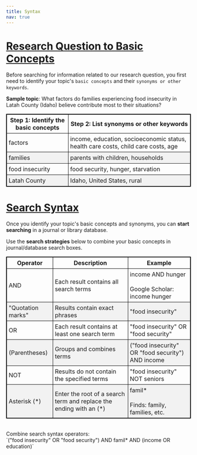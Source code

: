 ```yaml
---
title: Syntax
nav: true
---
```

# [Research Question to Basic Concepts](#basic-concepts)

Before searching for information related to our research question, you first need to identify your topic's `basic concepts` and their `synonyms or other keywords`.

**Sample topic**: What factors do families experiencing food insecurity in Latah County (Idaho) believe contribute most to their situations?

<style>
table, th, td { 
border: 1px solid black;
border-collapse: collapse;
}
th, td {
padding: 5px;
}
tr:nth-child(even) {background-color: #f2f2f2;}
</style>

Step 1: Identify the basic concepts | Step 2: List synonyms or other keywords 
---------| -----------
factors | income, education, socioeconomic status, health care costs, child care costs, age
families | parents with children, households
food insecurity | food security, hunger, starvation
Latah County | Idaho, United States, rural

# [Search Syntax](#search-syntax)

Once you identify your topic's basic concepts and synonyms, you can **start searching** in a journal or library database.

Use the **search strategies** below to combine your basic concepts in journal/database search boxes.

<style>
table, th, td { 
border: 1px solid black;
border-collapse: collapse;
}
th, td {
padding: 5px;
}
tr:nth-child(even) {background-color: #f2f2f2;}
</style>

Operator | Description | Example 
---------| ----------- | -------
AND | Each result contains all search terms | income AND hunger<br><br>Google Scholar: income hunger
"Quotation marks" | Results contain exact phrases | "food insecurity"
OR | Each result contains at least one search term | "food insecurity" OR "food security"
(Parentheses) | Groups and combines terms | ("food insecurity" OR "food security") AND income
NOT | Results do not contain the specified terms | "food insecurity" NOT seniors
Asterisk (*) | Enter the root of a search term and replace the ending with an (*) | famil*<br><br>Finds: family, families, etc.

<br>
Combine search syntax operators:
<br>
`("food insecurity" OR "food security") AND famil* AND (income OR education)`
